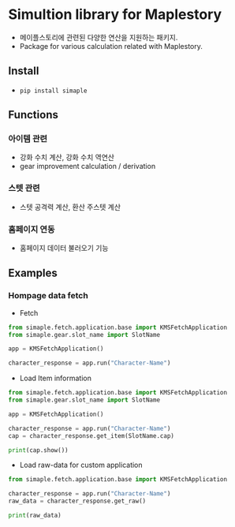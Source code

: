 # Simultion library for Maplestory

- 메이플스토리에 관련된 다양한 연산을 지원하는 패키지.
- Package for various calculation related with Maplestory.

## Install
- `pip install simaple`

## Functions

### 아이템 관련

- 강화 수치 계산, 강화 수치 역연산
- gear improvement calculation / derivation

### 스텟 관련

- 스텟 공격력 계산, 환산 주스텟 계산

### 홈페이지 연동

- 홈페이지 데이터 불러오기 기능


## Examples

### Hompage data fetch

- Fetch
```python
from simaple.fetch.application.base import KMSFetchApplication
from simaple.gear.slot_name import SlotName

app = KMSFetchApplication()

character_response = app.run("Character-Name")
```

- Load Item information
```python
from simaple.fetch.application.base import KMSFetchApplication
from simaple.gear.slot_name import SlotName

app = KMSFetchApplication()

character_response = app.run("Character-Name")
cap = character_response.get_item(SlotName.cap)

print(cap.show())
```

- Load raw-data for custom application

```python
from simaple.fetch.application.base import KMSFetchApplication

character_response = app.run("Character-Name")
raw_data = character_response.get_raw()

print(raw_data)
```

